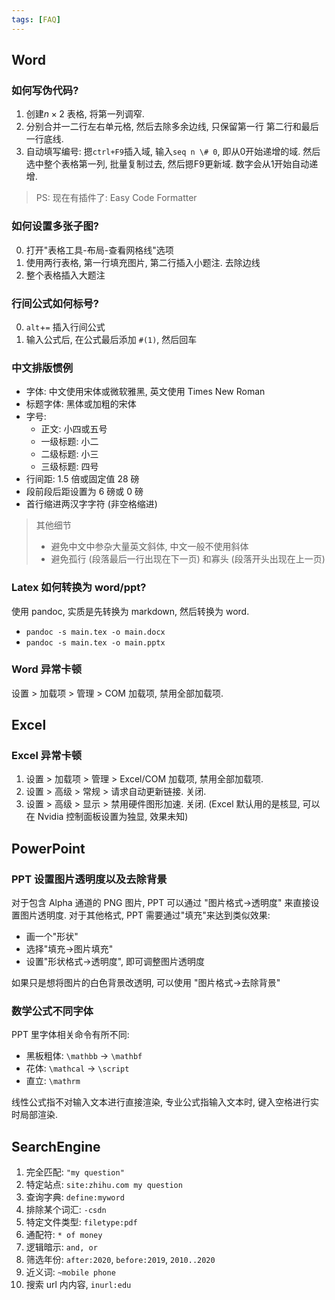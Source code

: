 ```yaml
---
tags: [FAQ]
---
```


## Word

### 如何写伪代码?

1. 创建$n\times 2$ 表格, 将第一列调窄. 
2. 分别合并一二行左右单元格, 然后去除多余边线, 只保留第一行 第二行和最后一行底线.
3. 自动填写编号: 摁`ctrl+F9`插入域, 输入`seq n \# 0`, 即从0开始递增的域. 然后选中整个表格第一列, 批量复制过去, 然后摁F9更新域. 数字会从1开始自动递增.

> PS: 现在有插件了: Easy Code Formatter

### 如何设置多张子图?

0. 打开"表格工具-布局-查看网格线"选项
1. 使用两行表格, 第一行填充图片, 第二行插入小题注. 去除边线
2. 整个表格插入大题注

### 行间公式如何标号?

0. `alt`+`=` 插入行间公式
1. 输入公式后, 在公式最后添加 `#(1)`, 然后回车

### 中文排版惯例

- 字体: 中文使用宋体或微软雅黑, 英文使用 Times New Roman
- 标题字体: 黑体或加粗的宋体
- 字号:
	- 正文: 小四或五号
	- 一级标题: 小二
	- 二级标题: 小三
	- 三级标题: 四号
- 行间距: 1.5 倍或固定值 28 磅
- 段前段后距设置为 6 磅或 0 磅
- 首行缩进两汉字字符 (非空格缩进)

> 其他细节  
> - 避免中文中参杂大量英文斜体, 中文一般不使用斜体
> - 避免孤行 (段落最后一行出现在下一页) 和寡头 (段落开头出现在上一页)

### Latex 如何转换为 word/ppt?

使用 pandoc, 实质是先转换为 markdown, 然后转换为 word.
- `pandoc -s main.tex -o main.docx`
- `pandoc -s main.tex -o main.pptx`

### Word 异常卡顿

设置 > 加载项 > 管理 > COM 加载项, 禁用全部加载项.

## Excel

### Excel 异常卡顿

1. 设置 > 加载项 > 管理 > Excel/COM 加载项, 禁用全部加载项.
2. 设置 > 高级 > 常规 > 请求自动更新链接. 关闭.
3. 设置 > 高级 > 显示 > 禁用硬件图形加速. 关闭. (Excel 默认用的是核显, 可以在 Nvidia 控制面板设置为独显, 效果未知)

## PowerPoint

### PPT 设置图片透明度以及去除背景

对于包含 Alpha 通道的 PNG 图片, PPT 可以通过 "图片格式->透明度" 来直接设置图片透明度. 对于其他格式, PPT 需要通过"填充"来达到类似效果:
- 画一个"形状"
- 选择"填充->图片填充"
- 设置"形状格式->透明度", 即可调整图片透明度

如果只是想将图片的白色背景改透明, 可以使用 "图片格式->去除背景"

### 数学公式不同字体

PPT 里字体相关命令有所不同:
- 黑板粗体: `\mathbb` -> `\mathbf`
- 花体: `\mathcal` -> `\script`
- 直立: `\mathrm`

线性公式指不对输入文本进行直接渲染, 专业公式指输入文本时, 键入空格进行实时局部渲染.

## SearchEngine

1. 完全匹配: `"my question"`
2. 特定站点: `site:zhihu.com my question`
3. 查询字典: `define:myword`
4. 排除某个词汇: `-csdn`
5. 特定文件类型: `filetype:pdf`
6. 通配符: `* of money`
7. 逻辑暗示: `and, or`
8. 筛选年份: `after:2020`, `before:2019`, `2010..2020`
9. 近义词: `~mobile phone`
10. 搜索 url 内内容, `inurl:edu`